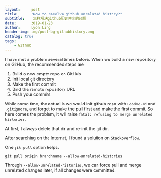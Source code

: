 ```yaml
---
layout:     post
title:      "How to resolve github unrelated history?"
subtitle:    怎样解决github历史冲突的问题
date:       2019-01-23
author:     Lyon Ling
header-img: img/post-bg-githubhistory.png
catalog: true
tags:
    - Github
---
```




I have met a problem several times before. When we build a new repository on GitHub, the recommended  steps are 

1. Build a new empty repo on GitHub
2. Init local git directory
3. Make the first commit
4. Bind the remote repository URL
5. Push your commits

While some time, the actual is we would init github repo with `Readme.md` and `.gitignore`, and forget to make the pull first and make the first commit. So here comes the problem, it will raise `fatal: refusing to merge unrelated histories`. 

At first, I always delete that dir and re-init the git dir.

After searching on the Internet, I found a solution on `Stackoverflow`.

One `git pull` option helps.

```
git pull origin branchname --allow-unrelated-histories
```

Through `--allow-unrelated-histories`, we can force pull and merge unrelated changes later, if all changes were committed.

